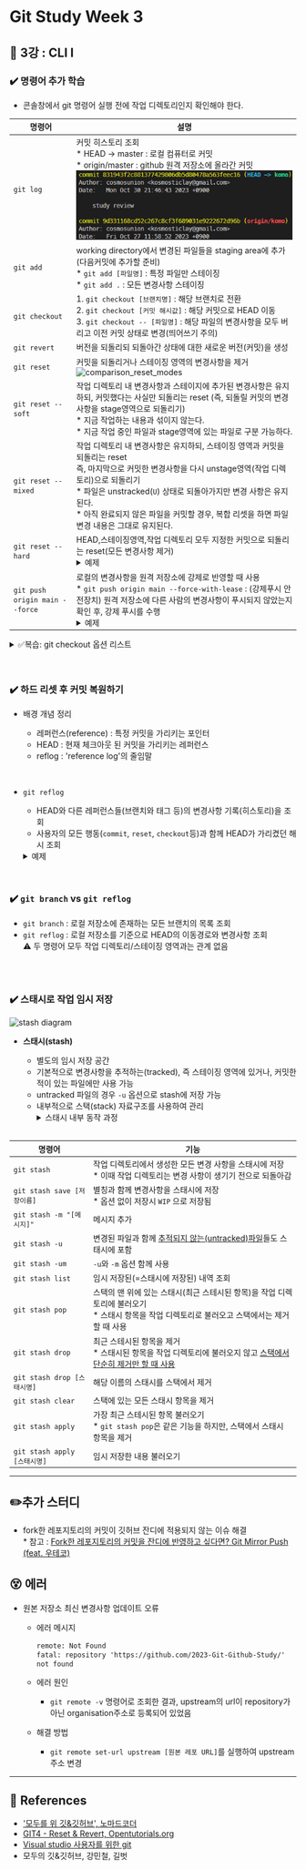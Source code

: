 # Git Study Week 3

## 📌 3강 : CLI I

### ✔️ 명령어 추가 학습

- 콘솔창에서 git 명령어 실행 전에 작업 디렉토리인지 확인해야 한다.

| 명령어                         | 설명                                                                                                                                                                                                                                                                                                                                                                                                                                                                                                                                                                                                                                                                                                                                                                                                                                                                                        |
| ------------------------------ | ------------------------------------------------------------------------------------------------------------------------------------------------------------------------------------------------------------------------------------------------------------------------------------------------------------------------------------------------------------------------------------------------------------------------------------------------------------------------------------------------------------------------------------------------------------------------------------------------------------------------------------------------------------------------------------------------------------------------------------------------------------------------------------------------------------------------------------------------------------------------------------------- |
| `git log`                      | 커밋 히스토리 조회<br/> \* HEAD -> master : 로컬 컴퓨터로 커밋<br/> \* origin/master : github 원격 저장소에 올라간 커밋<br/>![example_commit_history](example_commit_history.png)                                                                                                                                                                                                                                                                                                                                                                                                                                                                                                                                                                                                                                                                                                           |
| `git add`                      | working directory에서 변경된 파일들을 staging area에 추가<br/>(다음커밋에 추가할 준비)<br/> \* `git add [파일명]` : 특정 파일만 스테이징<br/> \* `git add .` : 모든 변경사항 스테이징                                                                                                                                                                                                                                                                                                                                                                                                                                                                                                                                                                                                                                                                                                       |
| `git checkout`                 | 1. `git checkout [브랜치명]` : 해당 브랜치로 전환<br/> 2. `git checkout [커밋 해시값]` : 해당 커밋으로 HEAD 이동<br/> 3. `git checkout -- [파일명]` : 해당 파일의 변경사항을 모두 버리고 이전 커밋 상태로 변경(띄어쓰기 주의)                                                                                                                                                                                                                                                                                                                                                                                                                                                                                                                                                                                                                                                               |
| `git revert`                   | 버전을 되돌리되 되돌아간 상태에 대한 새로운 버전(커밋)을 생성                                                                                                                                                                                                                                                                                                                                                                                                                                                                                                                                                                                                                                                                                                                                                                                                                               |
| `git reset`                    | 커밋을 되돌리거나 스테이징 영역의 변경사항을 제거<br/> ![comparison_reset_modes](https://s3-ap-northeast-2.amazonaws.com/opentutorials-user-file/module/2676/5131.png)                                                                                                                                                                                                                                                                                                                                                                                                                                                                                                                                                                                                                                                                                                                      |
| `git reset --soft`             | 작업 디렉토리 내 변경사항과 스테이지에 추가된 변경사항은 유지하되, 커밋했다는 사실만 되돌리는 reset (즉, 되돌릴 커밋의 변경사항을 stage영역으로 되돌리기)<br/> \* 지금 작업하는 내용과 섞이지 않는다.<br/> \* 지금 작업 중인 파일과 stage영역에 있는 파일로 구분 가능하다.                                                                                                                                                                                                                                                                                                                                                                                                                                                                                                                                                                                                                  |
| `git reset --mixed`            | 작업 디렉토리 내 변경사항은 유지하되, 스테이징 영역과 커밋을 되돌리는 reset<br/> 즉, 마지막으로 커밋한 변경사항을 다시 unstage영역(작업 디렉토리)으로 되돌리기<br/> \* 파일은 unstracked(`U`) 상태로 되돌아가지만 변경 사항은 유지된다.<br/> \* 아직 완료되지 않은 파일을 커밋할 경우, 복합 리셋을 하면 파일 변경 내용은 그대로 유지된다.                                                                                                                                                                                                                                                                                                                                                                                                                                                                                                                                                   |
| `git reset --hard`             | HEAD,스테이징영역,작업 디렉토리 모두 지정한 커밋으로 되돌리는 reset(모든 변경사항 제거)<br/><details><summary>예제</summary>\* HEAD에서 한 커밋 이전으로 되돌리기 : `git reset --hard HEAD^`<br/> \* HEAD에서 두 커밋 이전으로 되돌리기 : `git reset --hard HEAD^^`</details>                                                                                                                                                                                                                                                                                                                                                                                                                                                                                                                                                                                                               |
| `git push origin main --force` | 로컬의 변경사항을 원격 저장소에 강제로 반영할 때 사용<br/> \* `git push origin main --force-with-lease` : (강제푸시 안전장치) 원격 저장소에 다른 사람의 변경사항이 푸시되지 않았는지 확인 후, 강제 푸시를 수행<br/><details><summary>예제</summary>Alice와 Bob은 같은 Git 저장소에서 작업하고 있습니다. 둘 다 main 브랜치에서 작업한 후 각각의 변경사항을 커밋했다고 가정해봅시다.<br/><br/>1. Alice가 먼저 원격 저장소에 푸시합니다.<br/>2. Bob은 Alice의 최신 변경사항을 로컬에 가져오지 않고, 자신의 변경사항을 푸시하려고 시도합니다. 일반적인 git push로는 푸시가 거부됩니다.<br/>3. Bob이 git push --force를 사용하면, Alice의 변경사항은 완전히 무시되고 원격 저장소의 main 브랜치는 Bob의 변경사항으로 덮어씌워집니다.<br/>4. 그러나 Bob이 git push --force-with-lease를 사용하면, 원격 저장소에 다른 변경사항 (이 경우 Alice의 커밋)이 있는지 확인 후 푸시가 거부됩니다.</details> |

<details>
       <summary>
       ✅복습: git checkout 옵션 리스트
       </summary>

| 옵션            | 설명                                                                                                                                       |
| --------------- | ------------------------------------------------------------------------------------------------------------------------------------------ |
| `-b`            | 새 브랜치 생성 후, 해당 브랜치로 전환                                                                                                      |
| `-B`            | 새로운 브랜치 강제 생성                                                                                                                    |
| `-l`            | 새로운 브랜치를 생성하고, 현재의 HEAD를 추적하도록 설정                                                                                    |
| `-f`, `--force` | 작업 트리의 변경사항이나 커밋되지 않은 변경사항은 무시하고 브랜치 전환                                                                     |
| `-m`, `--merge` | 변경 사항이 있는 경우, 브랜치를 전환하기 전에 변경 사항 병합                                                                               |
| `-p`, `--patch` | 변경 사항을 부분적으로 전환(체리픽)                                                                                                        |
| `--detach`      | 브랜치를 분리한 HEAD 상태로 전환<br/>\(즉, 특정 커밋을 가리키지만 브랜치로 참조되지는 않은 상태<br/>예: git checkout --detach [커밋 해시]) |

</details>
<br/><br/>

### ✔️ 하드 리셋 후 커밋 복원하기

- 배경 개념 정리

  - 레퍼런스(reference) : 특정 커밋을 가리키는 포인터
  - HEAD : 현재 체크아웃 된 커밋을 가리키는 레퍼런스
  - reflog : 'reference log'의 줄임말

<br/>

- `git reflog`

  - HEAD와 다른 레퍼런스들(브랜치와 태그 등)의 변경사항 기록(히스토리)을 조회
  - 사용자의 모든 행동(`commit`, `reset`, `checkout`등)과 함께 HEAD가 가리켰던 해시 조회
  <details><summary>예제</summary>

  1. 일련의 작업들을 커밋

  ```
  git commit -m "Last Commit"   // 현재 HEAD가 가리키는 커밋
  git commit -am "Second Commit"
  git commit -am "First Commit"
  ```

  2. 리셋을 통해 이전 커밋(Second Commit)으로 되돌리기

  ```
  git reset --hard HEAD~1
  ```

  3. reflog를 통해 HEAD 변경사항 조회

  ```
  git reflog
  ```

  ```
  // reflog 조회 내용
  1a410ef HEAD@{0}: reset: moving to HEAD~1  // HEAD는 "Second Commit"을 가리키는 상태
  ab1afef HEAD@{1}: commit: Last Commit
  f00ba4z HEAD@{2}: commit: Second Commit
  db01feb HEAD@{3}: commit: First Commit
  ```

  4. 지워진 커밋(Last Commit)으로 되돌리기

  ```
  git reset --hard HEAD@{1}  // HEAD가 다시 "Last Commit"을 가리킴
  ```

  ```
  git reset --hard ab1afef  // 직접 해시값을 명시함으로써 복구하는 것도 가능
  ```

    </details>

<br/>

### ✔️ `git branch` vs `git reflog`

- `git branch` : 로컬 저장소에 존재하는 모든 브랜치의 목록 조회
- `git reflog` : 로컬 저장소를 기준으로 HEAD의 이동경로와 변경사항 조회<br/>
  ⚠️ 두 명령어 모두 작업 디렉토리/스테이징 영역과는 관계 없음

<br/><br/>

### ✔️ 스태시로 작업 임시 저장

![stash diagram](https://wikidocs.net/images/page/151852/04.06.04.jpg)

- **스태시(stash)**

  - 별도의 임시 저장 공간
  - 기본적으로 변경사항을 추적하는(tracked), 즉 스테이징 영역에 있거나, 커밋한 적이 있는 파일에만 사용 가능
  - untracked 파일의 경우 `-u` 옵션으로 stash에 저장 가능
  - 내부적으로 스택(stack) 자료구조를 사용하여 관리
    <details><summary>스태시 내부 동작 과정</summary>- `git stash` 명령어를 실행시, Git은 새로운 스태시 객체를 생성 -> 스태시 스택에 추가<br/>- 스택은 다수의 스태시 객체를 저장 가능<br/>- 각 항목은 고유한 인덱스를 가짐(예: stash@{0}, stash@{1}) </details>
  <br/>

| 명령어                       | 기능                                                                                                                                              |
| ---------------------------- | ------------------------------------------------------------------------------------------------------------------------------------------------- |
| `git stash`                  | 작업 디렉토리에서 생성한 모든 변경 사항을 스태시에 저장<br/>\* 이때 작업 디렉토리는 변경 사항이 생기기 전으로 되돌아감                            |
| `git stash save [저장이름]`  | 별칭과 함께 변경사항을 스태시에 저장<br/>\* 옵션 없이 저장시 `WIP` 으로 저장됨                                                                    |
| `git stash -m "[메시지]"`    | 메시지 추가                                                                                                                                       |
| `git stash -u`               | 변경된 파일과 함께 <u>추적되지 않는(untracked)파일</u>들도 스태시에 포함                                                                          |
| `git stash -um`              | `-u`와 `-m` 옵션 함께 사용                                                                                                                        |
| `git stash list`             | 임시 저장된(=스태시에 저장된) 내역 조회                                                                                                           |
| `git stash pop`              | 스택의 맨 위에 있는 스태시(최근 스테시된 항목)을 작업 디렉토리에 불러오기<br/>\* 스태시 항목을 작업 디렉토리로 불러오고 스택에서는 제거할 때 사용 |
| `git stash drop`             | 최근 스테시된 항목을 제거<br/>\* 스태시된 항목을 작업 디렉토리에 불러오지 않고 <u>스택에서 단순히 제거만 할 때 사용</u>                           |
| `git stash drop [스태시명]`  | 해당 이름의 스태시를 스택에서 제거                                                                                                                |
| `git stash clear`            | 스택에 있는 모든 스태시 항목을 제거                                                                                                               |
| `git stash apply`            | 가장 최근 스테시된 항목 불러오기<br/>\* `git stash pop`은 같은 기능을 하지만, 스택에서 스태시 항목을 제거                                         |
| `git stash apply [스태시명]` | 임시 저장한 내용 불러오기                                                                                                                         |

---

## ✏️추가 스터디

- fork한 레포지토리의 커밋이 깃허브 잔디에 적용되지 않는 이슈 해결<br/> \* 참고 : [Fork한 레포지토리의 커밋을 잔디에 반영하고 싶다면? Git Mirror Push (feat. 우테코)](https://velog.io/@pgmjun/Git-Fork%ED%95%9C-%EB%A0%88%ED%8F%AC%EC%A7%80%ED%86%A0%EB%A6%AC%EC%9D%98-%EC%BB%A4%EB%B0%8B%EC%9D%84-%EC%9E%94%EB%94%94%EC%97%90-%EB%B0%98%EC%98%81%ED%95%98%EA%B3%A0-%EC%8B%B6%EB%8B%A4%EB%A9%B4-Git-Mirror-Push-feat.-%EC%9A%B0%ED%85%8C%EC%BD%94)

## 😵 에러

- 원본 저장소 최신 변경사항 업데이트 오류

  - 에러 메시지

    ```
    remote: Not Found
    fatal: repository 'https://github.com/2023-Git-Github-Study/' not found
    ```

  - 에러 원인

    - `git remote -v` 명령어로 조회한 결과, upstream의 url이 repository가 아닌 organisation주소로 등록되어 있었음

  - 해결 방법

    - `git remote set-url upstream [원본 레포 URL]`를 실행하여 upstream 주소 변경

---

## 📖 References

- ['모두를 위 깃&깃허브', 노마드코더](https://nomadcoders.co/git-for-beginners/lobby)
- [GIT4 - Reset & Revert, Opentutorials.org](https://opentutorials.org/module/4032/24533)
- [Visual studio 사용자를 위한 git](https://wikidocs.net/book/7060)
- 모두의 깃&깃허브, 강민철, 길벗
